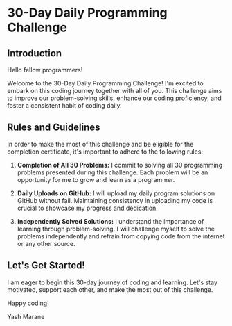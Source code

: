 # 30-Day Daily Programming Challenge

## Introduction

Hello fellow programmers!

Welcome to the 30-Day Daily Programming Challenge! I'm excited to embark on this coding journey together with all of you. This challenge aims to improve our problem-solving skills, enhance our coding proficiency, and foster a consistent habit of coding daily.

## Rules and Guidelines

In order to make the most of this challenge and be eligible for the completion certificate, it's important to adhere to the following rules:

1. **Completion of All 30 Problems:** I commit to solving all 30 programming problems presented during this challenge. Each problem will be an opportunity for me to grow and learn as a programmer.

2. **Daily Uploads on GitHub:** I will upload my daily program solutions on GitHub without fail. Maintaining consistency in uploading my code is crucial to showcase my progress and dedication.

3. **Independently Solved Solutions:** I understand the importance of learning through problem-solving. I will challenge myself to solve the problems independently and refrain from copying code from the internet or any other source.

## Let's Get Started!

I am eager to begin this 30-day journey of coding and learning. Let's stay motivated, support each other, and make the most out of this challenge.

Happy coding!

Yash Marane
